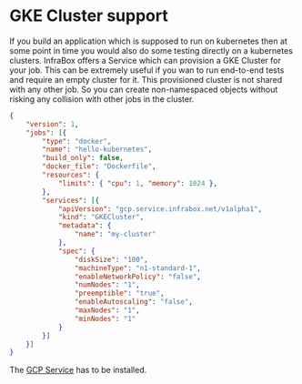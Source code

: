GKE Cluster support
===================

If you build an application which is supposed to run on kubernetes then at some point in time  you would also do some testing directly on a kubernetes clusters. InfraBox offers a Service which can provision a GKE Cluster for your job. This can be extremely useful if you wan to run end-to-end tests and require an empty cluster for it. This provisioned cluster is not shared with any other job. So you can create non-namespaced objects without risking any collision with other jobs in the cluster.

```json
{
    "version": 1,
    "jobs": [{
        "type": "docker",
        "name": "hello-kubernetes",
        "build_only": false,
        "docker_file": "Dockerfile",
        "resources": {
            "limits": { "cpu": 1, "memory": 1024 },
        },
        "services": [{
            "apiVersion": "gcp.service.infrabox.net/v1alpha1",
            "kind": "GKECluster",
            "metadata": {
                "name": "my-cluster"
            },
            "spec": {
                "diskSize": "100",
                "machineType": "n1-standard-1",
                "enableNetworkPolicy": "false",
                "numNodes": "1",
                "preemptible": "true",
                "enableAutoscaling": "false",
                "maxNodes": "1",
                "minNodes": "1"
            }
        }]
    }]
}
```

The [GCP Service](https://github.com/SAP/InfraBox/tree/master/src/services/gcp) has to be installed.

